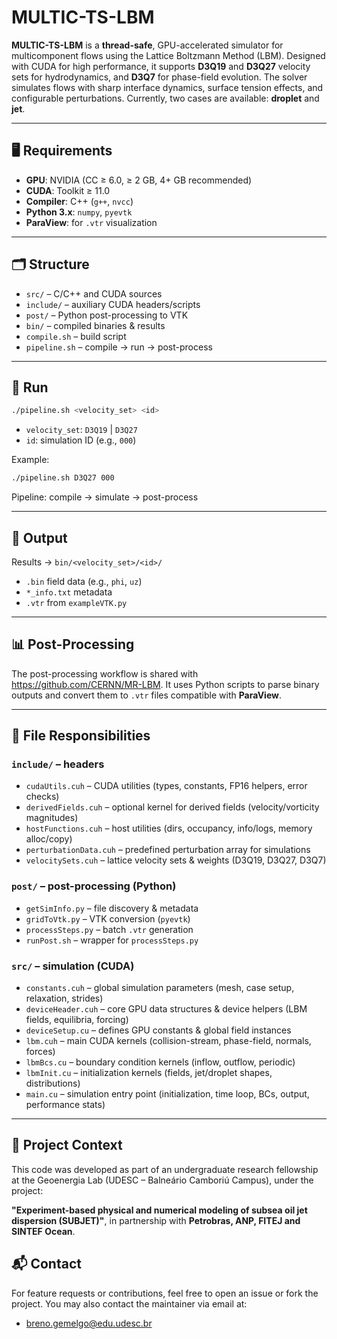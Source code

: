 # MULTIC-TS-LBM

**MULTIC-TS-LBM** is a **thread-safe**, GPU-accelerated simulator for multicomponent flows using the Lattice Boltzmann Method (LBM). Designed with CUDA for high performance, it supports **D3Q19** and **D3Q27** velocity sets for hydrodynamics, and **D3Q7** for phase-field evolution. The solver simulates flows with sharp interface dynamics, surface tension effects, and configurable perturbations. Currently, two cases are available: **droplet** and **jet**.

---

## 🖥️ Requirements

- **GPU**: NVIDIA (CC ≥ 6.0, ≥ 2 GB, 4+ GB recommended)  
- **CUDA**: Toolkit ≥ 11.0  
- **Compiler**: C++ (`g++`, `nvcc`)  
- **Python 3.x**: `numpy`, `pyevtk`  
- **ParaView**: for `.vtr` visualization  

---

## 🗂️ Structure

- `src/` – C/C++ and CUDA sources  
- `include/` – auxiliary CUDA headers/scripts  
- `post/` – Python post-processing to VTK  
- `bin/` – compiled binaries & results  
- `compile.sh` – build script  
- `pipeline.sh` – compile → run → post-process  

---

## 🚀 Run

```bash
./pipeline.sh <velocity_set> <id>
```

* `velocity_set`: `D3Q19` | `D3Q27`
* `id`: simulation ID (e.g., `000`)

Example:

```bash
./pipeline.sh D3Q27 000
```

Pipeline: compile → simulate → post-process  

---

## 📁 Output

Results → `bin/<velocity_set>/<id>/`

- `.bin` field data (e.g., `phi`, `uz`)  
- `*_info.txt` metadata  
- `.vtr` from `exampleVTK.py`  

---

## 📊 Post-Processing

The post-processing workflow is shared with https://github.com/CERNN/MR-LBM. It uses Python scripts to parse binary outputs and convert them to `.vtr` files compatible with **ParaView**.

---

## 🧠 File Responsibilities

### `include/` – headers

- `cudaUtils.cuh` – CUDA utilities (types, constants, FP16 helpers, error checks)    
- `derivedFields.cuh` – optional kernel for derived fields (velocity/vorticity magnitudes)    
- `hostFunctions.cuh` – host utilities (dirs, occupancy, info/logs, memory alloc/copy)    
- `perturbationData.cuh` – predefined perturbation array for simulations   
- `velocitySets.cuh` – lattice velocity sets & weights (D3Q19, D3Q27, D3Q7)    

### `post/` – post-processing (Python)

- `getSimInfo.py` – file discovery & metadata  
- `gridToVtk.py` – VTK conversion (`pyevtk`)  
- `processSteps.py` – batch `.vtr` generation  
- `runPost.sh` – wrapper for `processSteps.py`  

### `src/` – simulation (CUDA)

- `constants.cuh` – global simulation parameters (mesh, case setup, relaxation, strides)    
- `deviceHeader.cuh` – core GPU data structures & device helpers (LBM fields, equilibria, forcing)   
- `deviceSetup.cu` – defines GPU constants & global field instances    
- `lbm.cuh` – main CUDA kernels (collision-stream, phase-field, normals, forces)  
- `lbmBcs.cu` – boundary condition kernels (inflow, outflow, periodic)
- `lbmInit.cu` – initialization kernels (fields, jet/droplet shapes, distributions)
- `main.cu` – simulation entry point (initialization, time loop, BCs, output, performance stats)   

---

## 🧠 Project Context

This code was developed as part of an undergraduate research fellowship at the Geoenergia Lab (UDESC – Balneário Camboriú Campus), under the project:

**"Experiment-based physical and numerical modeling of subsea oil jet dispersion (SUBJET)"**, in partnership with **Petrobras, ANP, FITEJ and SINTEF Ocean**.

## 📬 Contact

For feature requests or contributions, feel free to open an issue or fork the project. You may also contact the maintainer via email at:

* breno.gemelgo@edu.udesc.br
